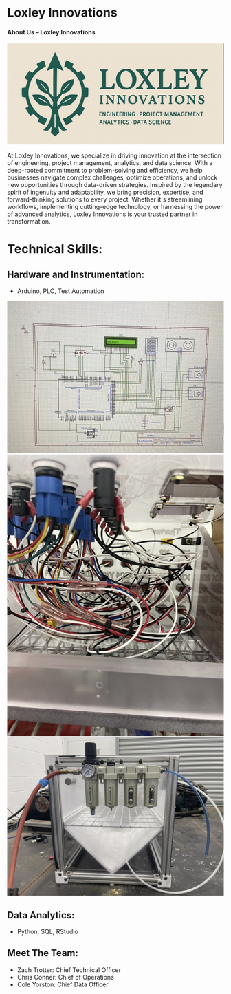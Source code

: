 # Loxley Innovations

#### **About Us – Loxley Innovations**  

![Loxley Header](/assets/img/loxley_slim.JPG)

At Loxley Innovations, we specialize in driving innovation at the intersection of engineering, project management, analytics, and data science. With a deep-rooted commitment to problem-solving and efficiency, we help businesses navigate complex challenges, optimize operations, and unlock new opportunities through data-driven strategies. Inspired by the legendary spirit of ingenuity and adaptability, we bring precision, expertise, and forward-thinking solutions to every project. Whether it's streamlining workflows, implementing cutting-edge technology, or harnessing the power of advanced analytics, Loxley Innovations is your trusted partner in transformation.

# Technical Skills:
## Hardware and Instrumentation: 
 - Arduino, PLC, Test Automation

![Sample 1](/assets/img/_1.JPG)
![Sample 2](/assets/img/_2.JPG)
![Sample 3](/assets/img/_3.JPG)
   
## Data Analytics: 
 - Python, SQL, RStudio


## Meet The Team:

 - Zach Trotter: Chief Technical Officer
 - Chris Conner: Chief of Operations
 - Cole Yorston: Chief Data Officer

